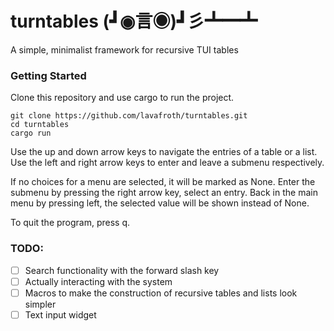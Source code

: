 # turntables (┛◉言◉)┛彡┻━┻

A simple, minimalist framework for recursive TUI tables 

### Getting Started

Clone this repository and use cargo to run the project.

```
git clone https://github.com/lavafroth/turntables.git
cd turntables
cargo run
```

Use the up and down arrow keys to navigate the entries of a table or a list.
Use the left and right arrow keys to enter and leave a submenu respectively.

If no choices for a menu are selected, it will be marked as None. Enter the submenu
by pressing the right arrow key, select an entry. Back in the main menu by
pressing left, the selected value will be shown instead of None.

To quit the program, press q.

### TODO:

- [ ] Search functionality with the forward slash key
- [ ] Actually interacting with the system
- [ ] Macros to make the construction of recursive tables and lists look simpler
- [ ] Text input widget
